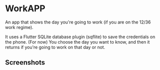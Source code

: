 # WorkAPP

An app that shows the day you're going to work (if you are on the 12/36 work regime).

It uses a Flutter SQLite database plugin (sqflite) to save the credentials on the phone. (For now)
You choose the day you want to know, and then it returns if you're going to work on that day or not.

## Screenshots

